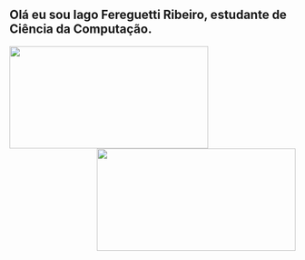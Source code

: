 <h2>Olá eu sou Iago Fereguetti Ribeiro, estudante de Ciência da Computação.</h2>

<div>
  <a href="https://github.com/Iago-Fereguetti18/">
  <img height="180em" width="350em" src="https://github-readme-stats.vercel.app/api?username=Iago-Fereguetti18&show_icons=true&theme=github_dark&includ_all_comits=true&cont_private=true"/>
  <img align="right" height="180em" width="350em" src="https://github-readme-stats.vercel.app/api/top-langs/?username=Iago-Fereguetti18&layout=compact&langs_count=16&theme=github_dark"/>
</div>

##
